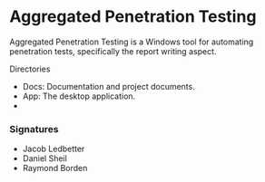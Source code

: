 # Aggregated Penetration Testing
Aggregated Penetration Testing is a Windows tool for automating penetration tests, specifically the report writing aspect. 

Directories
- Docs: Documentation and project documents.
- App: The desktop application.
- 
### Signatures
- Jacob Ledbetter
- Daniel Sheil
- Raymond Borden

